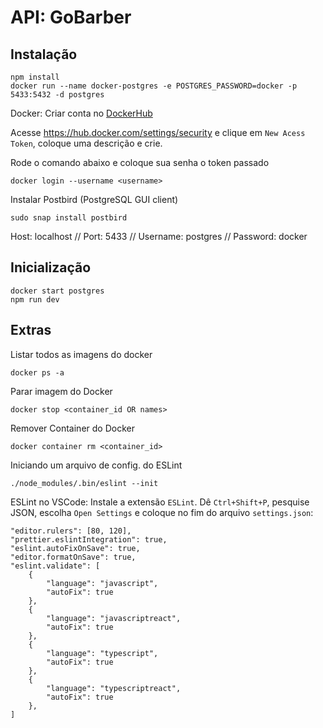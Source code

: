 # API: GoBarber

## Instalação

```
npm install
docker run --name docker-postgres -e POSTGRES_PASSWORD=docker -p 5433:5432 -d postgres
```

Docker: Criar conta no [DockerHub](https://hub.docker.com/)

Acesse https://hub.docker.com/settings/security e clique em `New Acess Token`, coloque uma descrição e crie.

Rode o comando abaixo e coloque sua senha o token passado

```
docker login --username <username>
```

Instalar Postbird (PostgreSQL GUI client)

```
sudo snap install postbird
```

Host: localhost // Port: 5433 // Username: postgres // Password: docker

## Inicialização

```
docker start postgres
npm run dev
```

## Extras

Listar todos as imagens do docker

```
docker ps -a
```

Parar imagem do Docker

```
docker stop <container_id OR names>
```

Remover Container do Docker

```
docker container rm <container_id>
```

Iniciando um arquivo de config. do ESLint

```
./node_modules/.bin/eslint --init
```

ESLint no VSCode: Instale a extensão `ESLint`. Dê `Ctrl+Shift+P`, pesquise JSON, escolha `Open Settings` e coloque no fim do arquivo `settings.json`:

```
"editor.rulers": [80, 120],
"prettier.eslintIntegration": true,
"eslint.autoFixOnSave": true,
"editor.formatOnSave": true,
"eslint.validate": [
    {
        "language": "javascript",
        "autoFix": true
    },
    {
        "language": "javascriptreact",
        "autoFix": true
    },
    {
        "language": "typescript",
        "autoFix": true
    },
    {
        "language": "typescriptreact",
        "autoFix": true
    },
]
```

